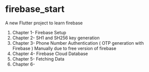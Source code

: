 # firebase_start

A new Flutter project to learn firebase
1. Chapter 1- Firebase Setup
2. Chapter 2- SH1 and SH256 key generation
3. Chapter 3- Phone Number Authentication ( OTP generation with Firebase ) Manually due to free version of firebase
4. Chapter 4- Firebase Cloud Database
5. Chapter 5- Fetching Data
6. Chapter 6-

